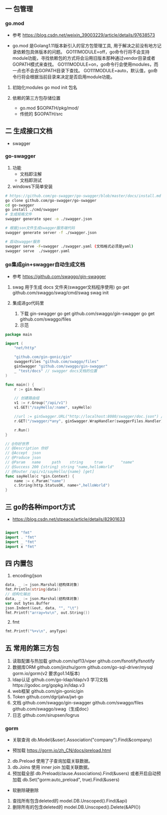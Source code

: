 ## 一 包管理
### go.mod
- 参考 https://blog.csdn.net/weixin_39003229/article/details/97638573

- go.mod 是Golang1.11版本新引入的官方包管理工具, 用于解决之前没有地方记录依赖包具体版本的问题。
	GO111MODULE=off，go命令行将不会支持module功能，寻找依赖包的方式将会沿用旧版本那种通过vendor目录或者GOPATH模式来查找。
	GO111MODULE=on，go命令行会使用modules，而一点也不会去GOPATH目录下查找。
	GO111MODULE=auto，默认值，go命令行将会根据当前目录来决定是否启用module功能。

1. 初始化modules
    go mod init 包名

2. 依赖的第三方包存储位置
    - go.mod  $GOPATH/pkg/mod/
    - 传统的  $GOPATH/src

## 二 生成接口文档
- swagger
### go-swagger
1. 功能
    - 文档即注解
    - 文档即测试
2. windows下简单安装
```bash
# https://github.com/go-swagger/go-swagger/blob/master/docs/install.md
go clone github.com/go-swagger/go-swagger
cd go-swagger
go install ./cmd/swagger
# 生成规格文件
swagger generate spec -o ./swagger.json  

# 根据json文件生成swagger服务端代码
swagger generate server -f ./swagger.json

# 启动swagger服务
swagger serve -F=swagger ./swagger.yaml (文档格式必须是yaml)
swagger serve  ./swagger.yaml
```
### go集成gin+swagger自动生成文档
- 参考 https://github.com/swaggo/gin-swagger
1. swag 用于生成 docs 文件夹(swagger文档程序使用)
    go get github.com/swaggo/swag/cmd/swag
    swag init

2. 集成进go代码里
    1. 下载 gin-swagger 
        go get github.com/swaggo/gin-swagger
        go get github.com/swaggo/files
    2. 示范
```go
package main

import (
	"net/http"

	"github.com/gin-gonic/gin"
	swaggerFiles "github.com/swaggo/files"
	ginSwagger "github.com/swaggo/gin-swagger"
	_ "test/docs" // swagger docs文档的位置
)

func main() {
	r := gin.New()

	// 创建路由组
	v1 := r.Group("/api/v1")
	v1.GET("/sayHello/:name", sayHello)

	//url := ginSwagger.URL("http://localhost:8080/swagger/doc.json") // The url pointing to API definition
	r.GET("/swagger/*any", ginSwagger.WrapHandler(swaggerFiles.Handler))

	r.Run()
}

// @你好世界
// @Description 你好
// @Accept  json
// @Produce json
// @Param   name     path    string     true        "name"
// @Success 200 {string} string	"name,helloWorld"
// @Router /api/v1/sayHello/{name} [get]
func sayHello(c *gin.Context) {
	name := c.Param("name")
	c.String(http.StatusOK, name+",helloWorld")
}
```

## 三 go的各种import方式
- https://blog.csdn.net/stpeace/article/details/82901633
```go

import "fmt" 
import . "fmt"
import _ "fmt"
import x "fmt"
```

## 四 内置包
1. encoding/json  
```go
data, _ := json.Marshal(结构体对象)
fmt.Println(string(data))
// 结构化输出
data, _ := json.Marshal(结构体对象)
var out bytes.Buffer
json.Indent(&out, data, "", "\t")
fmt.Printf("array=%v\n", out.String())
```
2. fmt
```go
fmt.Printf("%+v\n", anyType)
```

## 五 常用的第三方包
1. 读取配置与热加载  github.com/spf13/viper  github.com/fsnotify/fsnotify
2. 数据库ORM github.com/jinzhu/gorm  github.com/go-sql-driver/mysql  gorm.io/gorm(v2 要求go1.14版本)
3. ldap认证 github.com/go-ldap/ldap/v3 学习文档https://godoc.org/gopkg.in/ldap.v3
4. web框架 github.com/gin-gonic/gin
5. Token github.com/dgrijalva/jwt-go
6. 文档 github.com/swaggo/gin-swagger  github.com/swaggo/files   github.com/swaggo/swag（生成doc）
7. 日志 github.com/sirupsen/logrus


### gorm
- 关联查询
db.Model(&user).Association("company").Find(&company)

- 预加载
https://gorm.io/zh_CN/docs/preload.html
2. db.Preload 使用了子查询加载关联数据。
3. db.Joins 使用 inner join 加载关联数据。
3. 预加载全部 db.Preload(clause.Associations).Find(&users) 或者开启自动预加载 db.Set("gorm:auto_preload", true).Find(&users)

- 软删除硬删除
1. 查找所有包含deleted的 model.DB.Unscoped().Find(&api)
2. 删除所有的包含deleted的 model.DB.Unscoped().Delete(&API{})